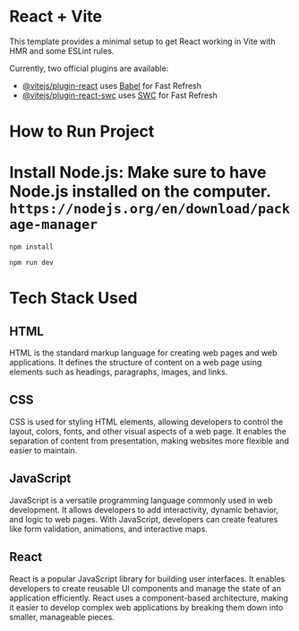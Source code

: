 # React + Vite

This template provides a minimal setup to get React working in Vite with HMR and some ESLint rules.

Currently, two official plugins are available:

- [@vitejs/plugin-react](https://github.com/vitejs/vite-plugin-react/blob/main/packages/plugin-react/README.md) uses [Babel](https://babeljs.io/) for Fast Refresh
- [@vitejs/plugin-react-swc](https://github.com/vitejs/vite-plugin-react-swc) uses [SWC](https://swc.rs/) for Fast Refresh

# How to Run Project

# Install Node.js: Make sure to have Node.js installed on the computer. ``` https://nodejs.org/en/download/package-manager ```

```
npm install
```
```
npm run dev
```
# Tech Stack Used

## HTML

HTML is the standard markup language for creating web pages and web applications. It defines the structure of content on a web page using elements such as headings, paragraphs, images, and links.

## CSS

CSS is used for styling HTML elements, allowing developers to control the layout, colors, fonts, and other visual aspects of a web page. It enables the separation of content from presentation, making websites more flexible and easier to maintain.

## JavaScript

JavaScript is a versatile programming language commonly used in web development. It allows developers to add interactivity, dynamic behavior, and logic to web pages. With JavaScript, developers can create features like form validation, animations, and interactive maps.

## React

React is a popular JavaScript library for building user interfaces. It enables developers to create reusable UI components and manage the state of an application efficiently. React uses a component-based architecture, making it easier to develop complex web applications by breaking them down into smaller, manageable pieces.

